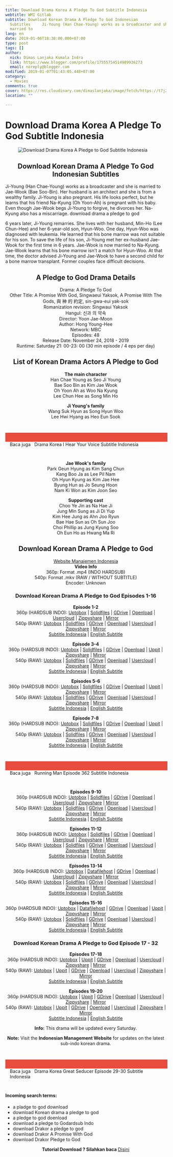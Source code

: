 ```yaml
---
title: Download Drama Korea A Pledge To God Subtitle Indonesia
webtitle: WMI Gitlab
subtitle: Download Korean Drama A Pledge To God Indonesian
  Subtitles     Ji-Young (Han Chae-Young) works as a broadcaster and she is
  married to
lang: en
date: 2019-01-06T18:38:00.000+07:00
type: post
tags: []
author:
  nick: Dimas Lanjaka Kumala Indra
  link: https://www.blogger.com/profile/17555754514989936273
  email: noreply@blogger.com
modified: 2019-01-07T01:43:05.448+07:00
category:
  - Movies
comments: true
cover: https://res.cloudinary.com/dimaslanjaka/image/fetch/https://t7j2r8j8.stackpathcdn.com/wp-content/uploads/2018/11/Download-Drama-Korea-A-Pledge-to-God-Subtitle-Indonesia.jpg
location: ""

---
```


<h1 for="title" class="notranslate">Download Drama Korea A Pledge To God Subtitle Indonesia</h1>  <div>  <div class="entry-content clearfix">  <figure class="entry-thumbnail"><img src="https://res.cloudinary.com/dimaslanjaka/image/fetch/https://t7j2r8j8.stackpathcdn.com/wp-content/uploads/2018/11/Download-Drama-Korea-A-Pledge-to-God-Subtitle-Indonesia.jpg" alt="Download Drama Korea A Pledge to God Subtitle Indonesia" title="Download Korean Drama A Pledge to God Indonesian Subtitles" class="notranslate"></figure><h2 style="text-align: center;"> <span class="notranslate"> Download Korean Drama A Pledge To God Indonesian Subtitles</span> </h2>  <p> <span class="notranslate"> Ji-Young (Han Chae-Young) works as a broadcaster and she is married to Jae-Wook (Bae Soo-Bin).</span> <span class="notranslate"> Her husband is an architect and she is from a wealthy family.</span> <span class="notranslate"> Ji-Young is also pregnant.</span> <span class="notranslate"> His life looks perfect, but he learns that his friend Na-Kyung (Oh Yoon-Ah) is pregnant with his baby.</span> <span class="notranslate"> Even though Jae-Wook begs Ji-Young to forgive, he divorces her.</span> <span class="notranslate"> Na-Kyung also has a miscarriage.</span> <span class="notranslate"> download drama a pledge to god</span> </p>  <p> <span class="notranslate"> 6 years later, Ji-Young remarries.</span> <span class="notranslate"> She lives with her husband, Min-Ho (Lee Chun-Hee) and her 6-year-old son, Hyun-Woo.</span> <span class="notranslate"> One day, Hyun-Woo was diagnosed with leukemia.</span> <span class="notranslate"> He learned that his bone marrow was not suitable for his son.</span> <span class="notranslate"> To save the life of his son, Ji-Young met her ex-husband Jae-Wook for the first time in 6 years.</span> <span class="notranslate"> Jae-Wook is now married to Na-Kyung.</span> <span class="notranslate"> Jae-Wook learns that his bone marrow isn't a match for Hyun-Woo.</span> <span class="notranslate"> At that time, the doctor advised Ji-Young and Jae-Wook to have a second child for a bone marrow transplant.</span> <span class="notranslate"> Former couples face difficult decisions.</span> </p>  <h2 style="text-align: center;"> <span class="notranslate"> A Pledge to God Drama Details</span> </h2>  <p style="text-align: center;"> <span class="notranslate"> Drama: A Pledge To God</span> <br><span class="notranslate"> Other Title: A Promise With God, Singwaeui Yaksok, A Promise With The Gods, 與 神 的 約定, sin-gwa-eui yak-sok</span> <br><span class="notranslate"> Romanization revision: Singwaui Yaksok</span> <br><span class="notranslate"> Hangul: 신과 의 약속</span> <br><span class="notranslate"> Director: Yoon Jae-Moon</span> <br><span class="notranslate"> Author: Hong Young-Hee</span> <br><span class="notranslate"> Network: MBC</span> <br><span class="notranslate"> Episodes: 48</span> <br><span class="notranslate"> Release Date: November 24, 2018 - 2019</span> <br><span class="notranslate"> Runtime: Saturday 21: 00-23: 00 (30 min episode / 4 eps per day)</span> </p>  <h2 style="text-align: center;"> <span class="notranslate"> List of Korean Drama Actors A Pledge to God</span> </h2>  <p style="text-align: center;"> <span class="notranslate"> <strong>The main character</strong></span> <br><span class="notranslate"> Han Chae Young as Seo Ji Young</span> <br><span class="notranslate"> Bae Soo Bin as Kim Jae Wook</span> <br><span class="notranslate"> Oh Yoon Ah as Woo Na Kyung</span> <br><span class="notranslate"> Lee Chun Hee as Song Min Ho</span> </p>  <p style="text-align: center;"> <span class="notranslate"> <strong>Ji Young's family</strong></span> <br><span class="notranslate"> Wang Suk Hyun as Song Hyun Woo</span> <br><span class="notranslate"> Lee Hwi Hyang as Heo Eun Sook</span> </p>  <div style="clear:both; margin-top:3em; margin-bottom:3em;" class="notranslate"> <a href="https://web-manajemen.blogspot.com/p/search.html?q=drama%20korea%20i%20hear%20your%20voice%20subtitle%20indonesia" target="_blank" class="notranslate u1b00a79c5e3720329c699d9f5d49fadd" data-wpel-link="internal"></a> <style>.u1b00a79c5e3720329c699d9f5d49fadd{padding:0;margin:0;padding-top:1em!important;padding-bottom:1em!important;width:100%;display:block;font-weight:700;background-color:#E74C3C;border:0!important;border-left:4px solid #E74C3C!important;box-shadow:0 1px 2px rgba(0,0,0,.17);-moz-box-shadow:0 1px 2px rgba(0,0,0,.17);-o-box-shadow:0 1px 2px rgba(0,0,0,.17);-webkit-box-shadow:0 1px 2px rgba(0,0,0,.17);text-decoration:none}.u1b00a79c5e3720329c699d9f5d49fadd:active,.u1b00a79c5e3720329c699d9f5d49fadd:hover{opacity:1;transition:opacity 250ms;webkit-transition:opacity 250ms;text-decoration:none}.u1b00a79c5e3720329c699d9f5d49fadd{transition:background-color 250ms;webkit-transition:background-color 250ms;opacity:1;transition:opacity 250ms;webkit-transition:opacity 250ms}.u1b00a79c5e3720329c699d9f5d49fadd .ctaText{font-weight:700;color:#000;text-decoration:none;font-size:16px}.u1b00a79c5e3720329c699d9f5d49fadd .postTitle{color:#ECF0F1;text-decoration:underline!important;font-size:16px}.u1b00a79c5e3720329c699d9f5d49fadd:hover .postTitle{text-decoration:underline!important}</style>  <div style="padding-left:1em; padding-right:1em;" class="notranslate"> <span class="notranslate ctaText">Baca juga</span> &nbsp; <span class="notranslate postTitle">Drama Korea I Hear Your Voice Subtitle Indonesia</span> </div>  </div>  <p style="text-align: center;"> <span class="notranslate"> <strong>Jae Wook's family</strong></span> <br><span class="notranslate"> Park Geun Hyung as Kim Sang Chun</span> <br><span class="notranslate"> Kang Boo Ja as Lee Pil Nam</span> <br><span class="notranslate"> Oh Hyun Kyung as Kim Jae Hee</span> <br><span class="notranslate"> Byung Hun as Jo Seung Hoon</span> <br><span class="notranslate"> Nam Ki Won as Kim Joon Seo</span> </p>  <p style="text-align: center;"> <span class="notranslate"> <strong>Supporting cast</strong></span> <br><span class="notranslate"> Choo Ye Jin as Na Hae Ji</span> <br><span class="notranslate"> Jung Min Sung as Ji Di Yup</span> <br><span class="notranslate"> Kim Hee Jung as Ahn Joo Ryun</span> <br><span class="notranslate"> Bae Hae Sun as Oh Sun Joo</span> <br><span class="notranslate"> Choi Phillip as Jung Kyung Soo</span> <br><span class="notranslate"> Oh Eun Ho as Hwang Ma Ri</span> </p>  <h2 style="text-align: center;"> <span class="notranslate"> Download Korean Drama A Pledge to God</span> </h2>  <p style="text-align: center;"> <a href="https://web-manajemen.blogspot.com/p/search.html?q=" data-wpel-link="internal" class="notranslate" target="_blank">Website Manajemen Indonesia</a> <br><span class="notranslate"> <strong>Video Info</strong></span> <br><span class="notranslate"> 360p: Format .mp4 (INDO HARDSUB)</span> <br><span class="notranslate"> 540p: Format .mkv (RAW / WITHOUT SUBTITLE)</span> <br><span class="notranslate"> Encoder: Unknown</span> </p>  <h3 style="text-align: center;"> <span class="notranslate"> Download Korean Drama A Pledge to God Episodes 1-16</span> </h3>  <p style="text-align: center;"> <span class="notranslate"> <strong>Episode 1-2</strong></span> <strong><br></strong> <span class="notranslate"> 360p (HARDSUB INDO): <a href="https://uptobox.com/t4ib3vhbw4p8" data-wpel-link="external" target="_blank" rel="noopener noreferer nofollow" class="notranslate">Uptobox</a> |</span> <span class="notranslate"> <a href="http://www.solidfiles.com/v/PAr3WLMr3dp6a" data-wpel-link="external" target="_blank" rel="noopener noreferer nofollow" class="notranslate">Solidfiles</a> |</span> <span class="notranslate"> <a href="https://drive.google.com/uc?authuser=0&amp;id=16b84FR5LDaGzWKhSmbnBnLLnfYqCkxzY&amp;export=download" data-wpel-link="external" target="_blank" rel="noopener noreferer nofollow" class="notranslate">GDrive</a> |</span> <span class="notranslate"> <a href="" data-wpel-link="external" target="_blank" rel="nofollow noopener noreferrer" class="notranslate">Openload</a> |</span> <span class="notranslate"> <a href="https://userscloud.com/q1tr92ioz12o" data-wpel-link="external" target="_blank" rel="noopener noreferer nofollow" class="notranslate">Usercloud</a> |</span> <span class="notranslate"> <a href="https://www62.zippyshare.com/v/qWSyMH5d/file.html" data-wpel-link="external" target="_blank" rel="noopener noreferer nofollow" class="notranslate">Zippyshare</a> |</span> <a href="https://mirrorace.com/m/3vref" data-wpel-link="external" target="_blank" rel="noopener noreferer nofollow" class="notranslate">Mirror</a> <br><span class="notranslate"> 540p (RAW): <a href="https://uptobox.com/qc53ripklkrr" data-wpel-link="external" target="_blank" rel="noopener noreferer nofollow" class="notranslate">Uptobox</a> |</span> <span class="notranslate"> <a href="http://www.solidfiles.com/v/Anwqz6GNXgRQW" data-wpel-link="external" target="_blank" rel="noopener noreferer nofollow" class="notranslate">Solidfiles</a> |</span> <span class="notranslate"> <a href="https://drive.google.com/uc?id=1mYlGzQ3Ov6qrq_-TqYMtuDkDxqxw8AuQ&amp;export=download" data-wpel-link="external" target="_blank" rel="noopener noreferer nofollow" class="notranslate">GDrive</a> |</span> <span class="notranslate"> <a href="" data-wpel-link="external" target="_blank" rel="nofollow noopener noreferrer" class="notranslate">Openload</a> |</span> <span class="notranslate"> <a href="https://userscloud.com/81eu2bb41ybg" data-wpel-link="external" target="_blank" rel="noopener noreferer nofollow" class="notranslate">Usercloud</a> |</span> <span class="notranslate"> <a href="https://www89.zippyshare.com/v/u58rbbYW/file.html" data-wpel-link="external" target="_blank" rel="noopener noreferer nofollow" class="notranslate">Zippyshare</a> |</span> <a href="https://mirrorace.com/m/1tydd" data-wpel-link="external" target="_blank" rel="noopener noreferer nofollow" class="notranslate">Mirror</a> <br><span class="notranslate"> <a href="https://subscene.com/subtitles/a-pledge-to-god-a-promise-with-the-gods-singwaui-yaksok/indonesian/1887914" data-wpel-link="external" target="_blank" rel="noopener noreferer nofollow" class="notranslate">Subtitle Indonesia</a> |</span> <a href="https://subscene.com/subtitles/a-pledge-to-god-a-promise-with-the-gods-singwaui-yaksok/english/1887724" data-wpel-link="external" target="_blank" rel="noopener noreferer nofollow" class="notranslate">English Subtitle</a> </p>  <p style="text-align: center;"> <span class="notranslate"> <strong>Episode 3-4</strong></span> <strong><br></strong> <span class="notranslate"> 360p (HARDSUB INDO): <a href="https://uptobox.com/3pzslcqqrepe" data-wpel-link="external" target="_blank" rel="noopener noreferer nofollow" class="notranslate">Uptobox</a> |</span> <span class="notranslate"> <a href="http://www.solidfiles.com/v/xK3aRjndmZ3w7" data-wpel-link="external" target="_blank" rel="noopener noreferer nofollow" class="notranslate">Solidfiles</a> |</span> <span class="notranslate"> <a href="https://drive.google.com/uc?authuser=0&amp;id=1JUMhe4B-OqswwTzM8mOXOn7pFv0TJ9jw&amp;export=download" data-wpel-link="external" target="_blank" rel="noopener noreferer nofollow" class="notranslate">GDrive</a> |</span> <span class="notranslate"> <a href="" data-wpel-link="external" target="_blank" rel="nofollow noopener noreferrer" class="notranslate">Openload</a> |</span> <span class="notranslate"> <a href="http://uppit.com/c5xnnnvjc95x" data-wpel-link="external" target="_blank" rel="noopener noreferer nofollow" class="notranslate">Uppit</a> |</span> <span class="notranslate"> <a href="https://www11.zippyshare.com/v/x9mjXon5/file.html" data-wpel-link="external" target="_blank" rel="noopener noreferer nofollow" class="notranslate">Zippyshare</a> |</span> <a href="https://mirrorace.com/m/3vreg" data-wpel-link="external" target="_blank" rel="noopener noreferer nofollow" class="notranslate">Mirror</a> <br><span class="notranslate"> 540p (RAW): <a href="https://uptobox.com/zq1gwsup57vm" data-wpel-link="external" target="_blank" rel="noopener noreferer nofollow" class="notranslate">Uptobox</a> |</span> <span class="notranslate"> <a href="http://www.solidfiles.com/v/5a2P36a5wgBeM" data-wpel-link="external" target="_blank" rel="noopener noreferer nofollow" class="notranslate">Solidfiles</a> |</span> <span class="notranslate"> <a href="https://drive.google.com/uc?id=1rvHHdIeD96UtFmpxzrLWQatvXdfPoiY8&amp;export=download" data-wpel-link="external" target="_blank" rel="noopener noreferer nofollow" class="notranslate">GDrive</a> |</span> <span class="notranslate"> <a href="" data-wpel-link="external" target="_blank" rel="nofollow noopener noreferrer" class="notranslate">Openload</a> |</span> <span class="notranslate"> <a href="https://userscloud.com/sxlumkoqdgrn" data-wpel-link="external" target="_blank" rel="noopener noreferer nofollow" class="notranslate">Usercloud</a> |</span> <span class="notranslate"> <a href="https://www113.zippyshare.com/v/9Fgat5kH/file.html" data-wpel-link="external" target="_blank" rel="noopener noreferer nofollow" class="notranslate">Zippyshare</a> |</span> <a href="https://mirrorace.com/m/1tyds" data-wpel-link="external" target="_blank" rel="noopener noreferer nofollow" class="notranslate">Mirror</a> <br><span class="notranslate"> <a href="https://subscene.com/subtitles/a-pledge-to-god-a-promise-with-the-gods-singwaui-yaksok/indonesian/1887914" data-wpel-link="external" target="_blank" rel="noopener noreferer nofollow" class="notranslate">Subtitle Indonesia</a> |</span> <a href="https://subscene.com/subtitles/a-pledge-to-god-a-promise-with-the-gods-singwaui-yaksok/english/1887724" data-wpel-link="external" target="_blank" rel="noopener noreferer nofollow" class="notranslate">English Subtitle</a> </p>  <p style="text-align: center;"> <span class="notranslate"> <strong>Episodes 5-6</strong></span> <strong><br></strong> <span class="notranslate"> 360p (HARDSUB INDO): <a href="https://uptobox.com/n8d9nra4bxmf" data-wpel-link="external" target="_blank" rel="noopener noreferer nofollow" class="notranslate">Uptobox</a> |</span> <span class="notranslate"> <a href="http://www.solidfiles.com/v/qVG7rgxMgy4mK" data-wpel-link="external" target="_blank" rel="noopener noreferer nofollow" class="notranslate">Solidfiles</a> |</span> <span class="notranslate"> <a href="https://drive.google.com/uc?authuser=0&amp;id=1ESm_6awZYgFgNJrNMSVxNc_Qy3uDar2F&amp;export=download" data-wpel-link="external" target="_blank" rel="noopener noreferer nofollow" class="notranslate">GDrive</a> |</span> <span class="notranslate"> <a href="" data-wpel-link="external" target="_blank" rel="nofollow noopener noreferrer" class="notranslate">Openload</a> |</span> <span class="notranslate"> <a href="http://uppit.com/7t3uf54fne0x" data-wpel-link="external" target="_blank" rel="noopener noreferer nofollow" class="notranslate">Uppit</a> |</span> <span class="notranslate"> <a href="https://www29.zippyshare.com/v/ALaknCZ0/file.html" data-wpel-link="external" target="_blank" rel="noopener noreferer nofollow" class="notranslate">Zippyshare</a> |</span> <a href="https://mirrorace.com/m/3vx9e" data-wpel-link="external" target="_blank" rel="noopener noreferer nofollow" class="notranslate">Mirror</a> <br><span class="notranslate"> 540p (RAW): <a href="https://uptobox.com/6u7s10k4dnfo" data-wpel-link="external" target="_blank" rel="noopener noreferer nofollow" class="notranslate">Uptobox</a> |</span> <span class="notranslate"> <a href="http://www.solidfiles.com/v/7paXK5NyNr8Bd" data-wpel-link="external" target="_blank" rel="noopener noreferer nofollow" class="notranslate">Solidfiles</a> |</span> <span class="notranslate"> <a href="https://drive.google.com/uc?id=1rgsKqrCqSxGRdqYqoDCMTxeeqkNnNURP&amp;export=download" data-wpel-link="external" target="_blank" rel="noopener noreferer nofollow" class="notranslate">GDrive</a> |</span> <span class="notranslate"> <a href="" data-wpel-link="external" target="_blank" rel="nofollow noopener noreferrer" class="notranslate">Openload</a> |</span> <span class="notranslate"> <a href="https://userscloud.com/q24iku66q8vy" data-wpel-link="external" target="_blank" rel="noopener noreferer nofollow" class="notranslate">Usercloud</a> |</span> <span class="notranslate"> <a href="https://www12.zippyshare.com/v/Qqw9Xqam/file.html" data-wpel-link="external" target="_blank" rel="noopener noreferer nofollow" class="notranslate">Zippyshare</a> |</span> <a href="https://mirrorace.com/m/2Pzvp" data-wpel-link="external" target="_blank" rel="noopener noreferer nofollow" class="notranslate">Mirror</a> <br><span class="notranslate"> <a href="https://subscene.com/subtitles/a-pledge-to-god-a-promise-with-the-gods-singwaui-yaksok/indonesian/1891898" data-wpel-link="external" target="_blank" rel="noopener noreferer nofollow" class="notranslate">Subtitle Indonesia</a> |</span> <a href="https://subscene.com/subtitles/a-pledge-to-god-a-promise-with-the-gods-singwaui-yaksok/english/1891685" data-wpel-link="external" target="_blank" rel="noopener noreferer nofollow" class="notranslate">English Subtitle</a> </p>  <p style="text-align: center;"> <span class="notranslate"> <strong>Episode 7-8</strong></span> <strong><br></strong> <span class="notranslate"> 360p (HARDSUB INDO): <a href="https://uptobox.com/imcolz9j11cj" data-wpel-link="external" target="_blank" rel="noopener noreferer nofollow" class="notranslate">Uptobox</a> |</span> <span class="notranslate"> <a href="http://www.solidfiles.com/v/vDpy4VygwMDav" data-wpel-link="external" target="_blank" rel="noopener noreferer nofollow" class="notranslate">Solidfiles</a> |</span> <span class="notranslate"> <a href="https://drive.google.com/uc?authuser=0&amp;id=1SQoxvDeE_GZj3jW4I98uo-9WXeCF00Qt&amp;export=download" data-wpel-link="external" target="_blank" rel="noopener noreferer nofollow" class="notranslate">GDrive</a> |</span> <span class="notranslate"> <a href="" data-wpel-link="external" target="_blank" rel="nofollow noopener noreferrer" class="notranslate">Openload</a> |</span> <span class="notranslate"> <a href="http://uppit.com/72styt5m90ma" data-wpel-link="external" target="_blank" rel="noopener noreferer nofollow" class="notranslate">Uppit</a> |</span> <span class="notranslate"> <a href="https://www102.zippyshare.com/v/0VTIu2L9/file.html" data-wpel-link="external" target="_blank" rel="noopener noreferer nofollow" class="notranslate">Zippyshare</a> |</span> <a href="https://mirrorace.com/m/3vx9f" data-wpel-link="external" target="_blank" rel="noopener noreferer nofollow" class="notranslate">Mirror</a> <br><span class="notranslate"> 540p (RAW): <a href="https://uptobox.com/75j94b77v9bg" data-wpel-link="external" target="_blank" rel="noopener noreferer nofollow" class="notranslate">Uptobox</a> |</span> <span class="notranslate"> <a href="http://www.solidfiles.com/v/ByjXnKZ57r5Dq" data-wpel-link="external" target="_blank" rel="noopener noreferer nofollow" class="notranslate">Solidfiles</a> |</span> <span class="notranslate"> <a href="https://drive.google.com/uc?id=1k1hji8RTzDKDH43uQl4hYIs4Ena9OKRT&amp;export=download" data-wpel-link="external" target="_blank" rel="noopener noreferer nofollow" class="notranslate">GDrive</a> |</span> <span class="notranslate"> <a href="" data-wpel-link="external" target="_blank" rel="nofollow noopener noreferrer" class="notranslate">Openload</a> |</span> <span class="notranslate"> <a href="https://userscloud.com/w0f3434ly09b" data-wpel-link="external" target="_blank" rel="noopener noreferer nofollow" class="notranslate">Usercloud</a> |</span> <span class="notranslate"> <a href="https://www63.zippyshare.com/v/pOEosboJ/file.html" data-wpel-link="external" target="_blank" rel="noopener noreferer nofollow" class="notranslate">Zippyshare</a> |</span> <a href="https://mirrorace.com/m/2Pzvr" data-wpel-link="external" target="_blank" rel="noopener noreferer nofollow" class="notranslate">Mirror</a> <br><span class="notranslate"> <a href="https://subscene.com/subtitles/a-pledge-to-god-a-promise-with-the-gods-singwaui-yaksok/indonesian/1891898" data-wpel-link="external" target="_blank" rel="noopener noreferer nofollow" class="notranslate">Subtitle Indonesia</a> |</span> <a href="https://subscene.com/subtitles/a-pledge-to-god-a-promise-with-the-gods-singwaui-yaksok/english/1891685" data-wpel-link="external" target="_blank" rel="noopener noreferer nofollow" class="notranslate">English Subtitle</a> </p>  <div style="clear:both; margin-top:3em; margin-bottom:3em;" class="notranslate"> <a href="https://web-manajemen.blogspot.com/p/search.html?q=running%20man%20episode%20%20subtitle%20indonesia" target="_blank" class="notranslate u365edc5bd92a32d590ed6e3ebd9ebe1a" data-wpel-link="internal"></a> <style>.u365edc5bd92a32d590ed6e3ebd9ebe1a{padding:0;margin:0;padding-top:1em!important;padding-bottom:1em!important;width:100%;display:block;font-weight:700;background-color:#E74C3C;border:0!important;border-left:4px solid #E74C3C!important;box-shadow:0 1px 2px rgba(0,0,0,.17);-moz-box-shadow:0 1px 2px rgba(0,0,0,.17);-o-box-shadow:0 1px 2px rgba(0,0,0,.17);-webkit-box-shadow:0 1px 2px rgba(0,0,0,.17);text-decoration:none}.u365edc5bd92a32d590ed6e3ebd9ebe1a:active,.u365edc5bd92a32d590ed6e3ebd9ebe1a:hover{opacity:1;transition:opacity 250ms;webkit-transition:opacity 250ms;text-decoration:none}.u365edc5bd92a32d590ed6e3ebd9ebe1a{transition:background-color 250ms;webkit-transition:background-color 250ms;opacity:1;transition:opacity 250ms;webkit-transition:opacity 250ms}.u365edc5bd92a32d590ed6e3ebd9ebe1a .ctaText{font-weight:700;color:#000;text-decoration:none;font-size:16px}.u365edc5bd92a32d590ed6e3ebd9ebe1a .postTitle{color:#ECF0F1;text-decoration:underline!important;font-size:16px}.u365edc5bd92a32d590ed6e3ebd9ebe1a:hover .postTitle{text-decoration:underline!important}</style>  <div style="padding-left:1em; padding-right:1em;" class="notranslate"> <span class="notranslate ctaText">Baca juga</span> &nbsp; <span class="notranslate postTitle">Running Man Episode 362 Subtitle Indonesia</span> </div>  </div>  <p style="text-align: center;"> <span class="notranslate"> <strong>Episodes 9-10</strong></span> <strong><br></strong> <span class="notranslate"> 360p (HARDSUB INDO): <a href="https://uptobox.com/pt1rvs7u5iik" data-wpel-link="external" target="_blank" rel="noopener noreferer nofollow" class="notranslate">Uptobox</a> |</span> <span class="notranslate"> <a href="http://www.solidfiles.com/v/RKK38wWYmamA4" data-wpel-link="external" target="_blank" rel="noopener noreferer nofollow" class="notranslate">Solidfiles</a> |</span> <span class="notranslate"> <a href="https://drive.google.com/uc?authuser=0&amp;id=1GxKoDW071aTuDDpouifFjpxLJSPVNNbX&amp;export=download" data-wpel-link="external" target="_blank" rel="noopener noreferer nofollow" class="notranslate">GDrive</a> |</span> <span class="notranslate"> <a href="" data-wpel-link="external" target="_blank" rel="nofollow noopener noreferrer" class="notranslate">Openload</a> |</span> <span class="notranslate"> <a href="https://userscloud.com/nmsk4hqfqnqp" data-wpel-link="external" target="_blank" rel="noopener noreferer nofollow" class="notranslate">Usercloud</a> |</span> <span class="notranslate"> <a href="https://www17.zippyshare.com/v/jTAdSrrh/file.html" data-wpel-link="external" target="_blank" rel="noopener noreferer nofollow" class="notranslate">Zippyshare</a> |</span> <a href="https://mirrorace.com/m/4Ry2x" data-wpel-link="external" target="_blank" rel="noopener noreferer nofollow" class="notranslate">Mirror</a> <br><span class="notranslate"> 540p (RAW): <a href="https://uptobox.com/ft1tomkpv5mq" data-wpel-link="external" target="_blank" rel="noopener noreferer nofollow" class="notranslate">Uptobox</a> |</span> <span class="notranslate"> <a href="http://www.solidfiles.com/v/jXXwMdeKR8emj" data-wpel-link="external" target="_blank" rel="noopener noreferer nofollow" class="notranslate">Solidfiles</a> |</span> <span class="notranslate"> <a href="https://drive.google.com/uc?id=1c4ECUytJs0fAqO8Nwd1e3b0uIVNCSgbZ&amp;export=download" data-wpel-link="external" target="_blank" rel="noopener noreferer nofollow" class="notranslate">GDrive</a> |</span> <span class="notranslate"> <a href="" data-wpel-link="external" target="_blank" rel="nofollow noopener noreferrer" class="notranslate">Openload</a> |</span> <span class="notranslate"> <a href="https://userscloud.com/h0njdaikr1mn" data-wpel-link="external" target="_blank" rel="noopener noreferer nofollow" class="notranslate">Usercloud</a> |</span> <span class="notranslate"> <a href="https://www41.zippyshare.com/v/95JCYdmS/file.html" data-wpel-link="external" target="_blank" rel="noopener noreferer nofollow" class="notranslate">Zippyshare</a> |</span> <a href="https://mirrorace.com/m/4bAl6" data-wpel-link="external" target="_blank" rel="noopener noreferer nofollow" class="notranslate">Mirror</a> <br><span class="notranslate"> <a href="https://subscene.com/subtitles/a-pledge-to-god-a-promise-with-the-gods-singwaui-yaksok/indonesian/1895865" data-wpel-link="external" target="_blank" rel="noopener noreferer nofollow" class="notranslate">Subtitle Indonesia</a> |</span> <a href="https://subscene.com/subtitles/a-pledge-to-god-a-promise-with-the-gods-singwaui-yaksok/english/1895648" data-wpel-link="external" target="_blank" rel="noopener noreferer nofollow" class="notranslate">English Subtitle</a> </p>  <p style="text-align: center;"> <span class="notranslate"> <strong>Episodes 11-12</strong></span> <strong><br></strong> <span class="notranslate"> 360p (HARDSUB INDO): <a href="https://uptobox.com/t9wyz0w1ijir" data-wpel-link="external" target="_blank" rel="noopener noreferer nofollow" class="notranslate">Uptobox</a> |</span> <span class="notranslate"> <a href="http://www.solidfiles.com/v/Ann2N8nQPd4Mk" data-wpel-link="external" target="_blank" rel="noopener noreferer nofollow" class="notranslate">Solidfiles</a> |</span> <span class="notranslate"> <a href="https://drive.google.com/uc?authuser=0&amp;id=11mMyk7beeaoVTVEra9ChwQDCBG507kdo&amp;export=download" data-wpel-link="external" target="_blank" rel="noopener noreferer nofollow" class="notranslate">GDrive</a> |</span> <span class="notranslate"> <a href="" data-wpel-link="external" target="_blank" rel="nofollow noopener noreferrer" class="notranslate">Openload</a> |</span> <span class="notranslate"> <a href="https://userscloud.com/1eaop3mrj8ti" data-wpel-link="external" target="_blank" rel="noopener noreferer nofollow" class="notranslate">Usercloud</a> |</span> <span class="notranslate"> <a href="https://www42.zippyshare.com/v/EorogjY2/file.html" data-wpel-link="external" target="_blank" rel="noopener noreferer nofollow" class="notranslate">Zippyshare</a> |</span> <a href="https://mirrorace.com/m/4Ry2z" data-wpel-link="external" target="_blank" rel="noopener noreferer nofollow" class="notranslate">Mirror</a> <br><span class="notranslate"> 540p (RAW): <a href="https://uptobox.com/68846n1hiwao" data-wpel-link="external" target="_blank" rel="noopener noreferer nofollow" class="notranslate">Uptobox</a> |</span> <span class="notranslate"> <a href="http://www.solidfiles.com/v/ByymXgg6LLG7W" data-wpel-link="external" target="_blank" rel="noopener noreferer nofollow" class="notranslate">Solidfiles</a> |</span> <span class="notranslate"> <a href="https://drive.google.com/uc?id=1aNbhkFRj-RzIPHYENbitZuUYjCCAfOuC&amp;export=download" data-wpel-link="external" target="_blank" rel="noopener noreferer nofollow" class="notranslate">GDrive</a> |</span> <span class="notranslate"> <a href="" data-wpel-link="external" target="_blank" rel="nofollow noopener noreferrer" class="notranslate">Openload</a> |</span> <span class="notranslate"> <a href="https://userscloud.com/hrrjyycc3sbe" data-wpel-link="external" target="_blank" rel="noopener noreferer nofollow" class="notranslate">Usercloud</a> |</span> <span class="notranslate"> <a href="https://www70.zippyshare.com/v/po0XoNcZ/file.html" data-wpel-link="external" target="_blank" rel="noopener noreferer nofollow" class="notranslate">Zippyshare</a> |</span> <a href="https://mirrorace.com/m/4bAl7" data-wpel-link="external" target="_blank" rel="noopener noreferer nofollow" class="notranslate">Mirror</a> <br><span class="notranslate"> <a href="https://subscene.com/subtitles/a-pledge-to-god-a-promise-with-the-gods-singwaui-yaksok/indonesian/1895865" data-wpel-link="external" target="_blank" rel="noopener noreferer nofollow" class="notranslate">Subtitle Indonesia</a> |</span> <a href="https://subscene.com/subtitles/a-pledge-to-god-a-promise-with-the-gods-singwaui-yaksok/english/1895648" data-wpel-link="external" target="_blank" rel="noopener noreferer nofollow" class="notranslate">English Subtitle</a> </p>  <p style="text-align: center;"> <span class="notranslate"> <strong>Episodes 13-14</strong></span> <strong><br></strong> <span class="notranslate"> 360p (HARDSUB INDO): <a href="https://uptobox.com/2mel4ezejf3q" data-wpel-link="external" target="_blank" rel="noopener noreferer nofollow" class="notranslate">Uptobox</a> |</span> <span class="notranslate"> <a href="https://www.datafilehost.com/d/a96ebda5" data-wpel-link="external" target="_blank" rel="noopener noreferer nofollow" class="notranslate">Datafilehost</a> |</span> <span class="notranslate"> <a href="https://drive.google.com/uc?authuser=0&amp;id=1_x5XTgdgLXV2mdvxsOxuO_NbMNOmYX6N&amp;export=download" data-wpel-link="external" target="_blank" rel="noopener noreferer nofollow" class="notranslate">GDrive</a> |</span> <span class="notranslate"> <a href="" data-wpel-link="external" target="_blank" rel="nofollow noopener noreferrer" class="notranslate">Openload</a> |</span> <span class="notranslate"> <a href="https://userscloud.com/nnhyqyaf4dom" data-wpel-link="external" target="_blank" rel="noopener noreferer nofollow" class="notranslate">Usercloud</a> |</span> <span class="notranslate"> <a href="https://www79.zippyshare.com/v/8DyFVku8/file.html" data-wpel-link="external" target="_blank" rel="noopener noreferer nofollow" class="notranslate">Zippyshare</a> |</span> <a href="https://mirrorace.com/m/3vJoa" data-wpel-link="external" target="_blank" rel="noopener noreferer nofollow" class="notranslate">Mirror</a> <br><span class="notranslate"> 540p (RAW): <a href="https://uptobox.com/pnoft3n8ku1f" data-wpel-link="external" target="_blank" rel="noopener noreferer nofollow" class="notranslate">Uptobox</a> |</span> <span class="notranslate"> <a href="http://www.solidfiles.com/v/Qd4dBLjwaDPq6" data-wpel-link="external" target="_blank" rel="noopener noreferer nofollow" class="notranslate">Solidfiles</a> |</span> <span class="notranslate"> <a href="https://drive.google.com/uc?id=1Huq0kv7tmjYQc_sCkZnXpni8OjSVNcrp&amp;export=download" data-wpel-link="external" target="_blank" rel="noopener noreferer nofollow" class="notranslate">GDrive</a> |</span> <span class="notranslate"> <a href="" data-wpel-link="external" target="_blank" rel="nofollow noopener noreferrer" class="notranslate">Openload</a> |</span> <span class="notranslate"> <a href="https://userscloud.com/cq268tanmiz2" data-wpel-link="external" target="_blank" rel="noopener noreferer nofollow" class="notranslate">Usercloud</a> |</span> <span class="notranslate"> <a href="https://www33.zippyshare.com/v/2oFJpYTS/file.html" data-wpel-link="external" target="_blank" rel="noopener noreferer nofollow" class="notranslate">Zippyshare</a> |</span> <a href="https://mirrorace.com/m/4bGfs" data-wpel-link="external" target="_blank" rel="noopener noreferer nofollow" class="notranslate">Mirror</a> <br><span class="notranslate"> <a href="https://subscene.com/subtitles/a-pledge-to-god-a-promise-with-the-gods-singwaui-yaksok/indonesian/1899501" data-wpel-link="external" target="_blank" rel="noopener noreferer nofollow" class="notranslate">Subtitle Indonesia</a> |</span> <a href="https://subscene.com/subtitles/a-pledge-to-god-a-promise-with-the-gods-singwaui-yaksok/english/1899333" data-wpel-link="external" target="_blank" rel="noopener noreferer nofollow" class="notranslate">English Subtitle</a> </p>  <p style="text-align: center;"> <span class="notranslate"> <strong>Episodes 15-16</strong></span> <strong><br></strong> <span class="notranslate"> 360p (HARDSUB INDO): <a href="https://uptobox.com/6zht3f9hr20n" data-wpel-link="external" target="_blank" rel="noopener noreferer nofollow" class="notranslate">Uptobox</a> |</span> <span class="notranslate"> <a href="https://www.datafilehost.com/d/d00ab3a2" data-wpel-link="external" target="_blank" rel="noopener noreferer nofollow" class="notranslate">Datafilehost</a> |</span> <span class="notranslate"> <a href="https://drive.google.com/uc?authuser=0&amp;id=1DfgyE5Kukzbn5Y5NuyWpYCXjPKnds6ih&amp;export=download" data-wpel-link="external" target="_blank" rel="noopener noreferer nofollow" class="notranslate">GDrive</a> |</span> <span class="notranslate"> <a href="" data-wpel-link="external" target="_blank" rel="nofollow noopener noreferrer" class="notranslate">Openload</a> |</span> <span class="notranslate"> <a href="http://uppit.com/gjprbk2wr78q" data-wpel-link="external" target="_blank" rel="noopener noreferer nofollow" class="notranslate">Uppit</a> |</span> <span class="notranslate"> <a href="https://www7.zippyshare.com/v/udqtfcz2/file.html" data-wpel-link="external" target="_blank" rel="noopener noreferer nofollow" class="notranslate">Zippyshare</a> |</span> <a href="https://mirrorace.com/m/3vJod" data-wpel-link="external" target="_blank" rel="noopener noreferer nofollow" class="notranslate">Mirror</a> <br><span class="notranslate"> 540p (RAW): <a href="https://uptobox.com/g3z04o40tfzz" data-wpel-link="external" target="_blank" rel="noopener noreferer nofollow" class="notranslate">Uptobox</a> |</span> <span class="notranslate"> <a href="http://www.solidfiles.com/v/aZzZDg6grWQnz" data-wpel-link="external" target="_blank" rel="noopener noreferer nofollow" class="notranslate">Solidfiles</a> |</span> <span class="notranslate"> <a href="https://drive.google.com/uc?id=17GWQbewZlK9WBmzBl6JLIrgQoKlOg-2K&amp;export=download" data-wpel-link="external" target="_blank" rel="noopener noreferer nofollow" class="notranslate">GDrive</a> |</span> <span class="notranslate"> <a href="" data-wpel-link="external" target="_blank" rel="nofollow noopener noreferrer" class="notranslate">Openload</a> |</span> <span class="notranslate"> <a href="https://userscloud.com/t1hdcistrewg" data-wpel-link="external" target="_blank" rel="noopener noreferer nofollow" class="notranslate">Usercloud</a> |</span> <span class="notranslate"> <a href="https://www114.zippyshare.com/v/SYAJ12h2/file.html" data-wpel-link="external" target="_blank" rel="noopener noreferer nofollow" class="notranslate">Zippyshare</a> |</span> <a href="https://mirrorace.com/m/4bGfu" data-wpel-link="external" target="_blank" rel="noopener noreferer nofollow" class="notranslate">Mirror</a> <br><span class="notranslate"> <a href="https://subscene.com/subtitles/a-pledge-to-god-a-promise-with-the-gods-singwaui-yaksok/indonesian/1899501" data-wpel-link="external" target="_blank" rel="noopener noreferer nofollow" class="notranslate">Subtitle Indonesia</a> |</span> <a href="https://subscene.com/subtitles/a-pledge-to-god-a-promise-with-the-gods-singwaui-yaksok/english/1899333" data-wpel-link="external" target="_blank" rel="noopener noreferer nofollow" class="notranslate">English Subtitle</a> </p>  <h3 style="text-align: center;"> <span class="notranslate"> Download Korean Drama A Pledge to God Episode 17 - 32</span> </h3>  <p style="text-align: center;"> <span class="notranslate"> <strong>Episodes 17-18</strong></span> <strong><br></strong> <span class="notranslate"> 360p (HARDSUB INDO): <a href="https://uptobox.com/7p4dgpjkl958" data-wpel-link="external" target="_blank" rel="noopener noreferer nofollow" class="notranslate">Uptobox</a> |</span> <span class="notranslate"> <a href="http://uppit.com/7sd6xe4wo26x" data-wpel-link="external" target="_blank" rel="noopener noreferer nofollow" class="notranslate">Uppit</a> |</span> <span class="notranslate"> <a href="https://drive.google.com/uc?authuser=0&amp;id=1BM6MAr0mSS2CIQJxxbwVeTJC6kuX_bKG&amp;export=download" data-wpel-link="external" target="_blank" rel="noopener noreferer nofollow" class="notranslate">GDrive</a> |</span> <span class="notranslate"> <a href="" data-wpel-link="external" target="_blank" rel="nofollow noopener noreferrer" class="notranslate">Openload</a> |</span> <span class="notranslate"> <a href="https://userscloud.com/e4igah2n6s9y" data-wpel-link="external" target="_blank" rel="noopener noreferer nofollow" class="notranslate">Usercloud</a> |</span> <span class="notranslate"> <a href="https://www46.zippyshare.com/v/13xvSiFJ/file.html" data-wpel-link="external" target="_blank" rel="noopener noreferer nofollow" class="notranslate">Zippyshare</a> |</span> <a href="https://mirrorace.com/m/3vPcn" data-wpel-link="external" target="_blank" rel="noopener noreferer nofollow" class="notranslate">Mirror</a> <br><span class="notranslate"> 540p (RAW): <a href="https://uptobox.com/5rtj8xa19fbj" data-wpel-link="external" target="_blank" rel="noopener noreferer nofollow" class="notranslate">Uptobox</a> |</span> <span class="notranslate"> <a href="http://uppit.com/sql59nwvbj95" data-wpel-link="external" target="_blank" rel="noopener noreferer nofollow" class="notranslate">Uppit</a> |</span> <span class="notranslate"> <a href="https://drive.google.com/uc?id=1DyKjBVBbRcfNgbZhE30ay-ndxCEYe2gh&amp;export=download" data-wpel-link="external" target="_blank" rel="noopener noreferer nofollow" class="notranslate">GDrive</a> |</span> <span class="notranslate"> <a href="" data-wpel-link="external" target="_blank" rel="nofollow noopener noreferrer" class="notranslate">Openload</a> |</span> <span class="notranslate"> <a href="https://userscloud.com/futrh9q81pc6" data-wpel-link="external" target="_blank" rel="noopener noreferer nofollow" class="notranslate">Usercloud</a> |</span> <span class="notranslate"> <a href="https://www72.zippyshare.com/v/u9y1Z2yT/file.html" data-wpel-link="external" target="_blank" rel="noopener noreferer nofollow" class="notranslate">Zippyshare</a> |</span> <a href="https://mirrorace.com/m/2PR80" data-wpel-link="external" target="_blank" rel="noopener noreferer nofollow" class="notranslate">Mirror</a> <br><span class="notranslate"> <a href="https://subscene.com/subtitles/a-pledge-to-god-a-promise-with-the-gods-singwaui-yaksok/indonesian/1902925" data-wpel-link="external" target="_blank" rel="noopener noreferer nofollow" class="notranslate">Subtitle Indonesia</a> |</span> <a href="https://subscene.com/subtitles/a-pledge-to-god-a-promise-with-the-gods-singwaui-yaksok/english/1902739" data-wpel-link="external" target="_blank" rel="noopener noreferer nofollow" class="notranslate">English Subtitle</a> </p>  <p style="text-align: center;"> <span class="notranslate"> <strong>Episodes 19-20</strong></span> <strong><br></strong> <span class="notranslate"> 360p (HARDSUB INDO): <a href="https://uptobox.com/08oi4ihbhzm6" data-wpel-link="external" target="_blank" rel="noopener noreferer nofollow" class="notranslate">Uptobox</a> |</span> <span class="notranslate"> <a href="http://uppit.com/gn6u444mx27x" data-wpel-link="external" target="_blank" rel="noopener noreferer nofollow" class="notranslate">Uppit</a> |</span> <span class="notranslate"> <a href="https://drive.google.com/uc?authuser=0&amp;id=1lFs5mkOhhLvXpNt8oM4JNs2M5ePLRD0K&amp;export=download" data-wpel-link="external" target="_blank" rel="noopener noreferer nofollow" class="notranslate">GDrive</a> |</span> <span class="notranslate"> <a href="" data-wpel-link="external" target="_blank" rel="nofollow noopener noreferrer" class="notranslate">Openload</a> |</span> <span class="notranslate"> <a href="https://userscloud.com/kjrs7wpfbe7x" data-wpel-link="external" target="_blank" rel="noopener noreferer nofollow" class="notranslate">Usercloud</a> |</span> <span class="notranslate"> <a href="https://www108.zippyshare.com/v/gUNb60Fd/file.html" data-wpel-link="external" target="_blank" rel="noopener noreferer nofollow" class="notranslate">Zippyshare</a> |</span> <a href="https://mirrorace.com/m/3vPco" data-wpel-link="external" target="_blank" rel="noopener noreferer nofollow" class="notranslate">Mirror</a> <br><span class="notranslate"> 540p (RAW): <a href="https://uptobox.com/hlv4ovja4jso" data-wpel-link="external" target="_blank" rel="noopener noreferer nofollow" class="notranslate">Uptobox</a> |</span> <span class="notranslate"> <a href="http://uppit.com/q9zuajebknic" data-wpel-link="external" target="_blank" rel="noopener noreferer nofollow" class="notranslate">Uppit</a> |</span> <span class="notranslate"> <a href="https://drive.google.com/uc?id=1qpYm_rkEfZYUF-HPNK4qxpaA3qq0j2Cz&amp;export=download" data-wpel-link="external" target="_blank" rel="noopener noreferer nofollow" class="notranslate">GDrive</a> |</span> <span class="notranslate"> <a href="" data-wpel-link="external" target="_blank" rel="nofollow noopener noreferrer" class="notranslate">Openload</a> |</span> <span class="notranslate"> <a href="https://userscloud.com/0n76nc2zm92a" data-wpel-link="external" target="_blank" rel="noopener noreferer nofollow" class="notranslate">Usercloud</a> |</span> <span class="notranslate"> <a href="https://www24.zippyshare.com/v/NcQ81i6z/file.html" data-wpel-link="external" target="_blank" rel="noopener noreferer nofollow" class="notranslate">Zippyshare</a> |</span> <a href="https://mirrorace.com/m/4RJwV" data-wpel-link="external" target="_blank" rel="noopener noreferer nofollow" class="notranslate">Mirror</a> <br><span class="notranslate"> <a href="https://subscene.com/subtitles/a-pledge-to-god-a-promise-with-the-gods-singwaui-yaksok/indonesian/1902925" data-wpel-link="external" target="_blank" rel="noopener noreferer nofollow" class="notranslate">Subtitle Indonesia</a> |</span> <a href="https://subscene.com/subtitles/a-pledge-to-god-a-promise-with-the-gods-singwaui-yaksok/english/1902739" data-wpel-link="external" target="_blank" rel="noopener noreferer nofollow" class="notranslate">English Subtitle</a> </p>  <p style="text-align: center;"> <span class="notranslate"> <strong>Info:</strong> This drama will be updated every Saturday.</span> </p>  <p style="text-align: center;"> <span class="notranslate"> <strong>Note:</strong> Visit the <strong>Indonesian Management Website</strong> for updates on the latest sub-indo korean drama.</span> </p>  <div style="clear:both; margin-top:3em; margin-bottom:3em;" class="notranslate"> <a href="https://web-manajemen.blogspot.com/p/search.html?q=drama%20korea%20great%20seducer%20subtitle%20indonesia" target="_blank" class="notranslate u3a3e499d597976f33f0ad849f9e3fcdb" data-wpel-link="internal"></a> <style>.u3a3e499d597976f33f0ad849f9e3fcdb{padding:0;margin:0;padding-top:1em!important;padding-bottom:1em!important;width:100%;display:block;font-weight:700;background-color:#E74C3C;border:0!important;border-left:4px solid #E74C3C!important;box-shadow:0 1px 2px rgba(0,0,0,.17);-moz-box-shadow:0 1px 2px rgba(0,0,0,.17);-o-box-shadow:0 1px 2px rgba(0,0,0,.17);-webkit-box-shadow:0 1px 2px rgba(0,0,0,.17);text-decoration:none}.u3a3e499d597976f33f0ad849f9e3fcdb:active,.u3a3e499d597976f33f0ad849f9e3fcdb:hover{opacity:1;transition:opacity 250ms;webkit-transition:opacity 250ms;text-decoration:none}.u3a3e499d597976f33f0ad849f9e3fcdb{transition:background-color 250ms;webkit-transition:background-color 250ms;opacity:1;transition:opacity 250ms;webkit-transition:opacity 250ms}.u3a3e499d597976f33f0ad849f9e3fcdb .ctaText{font-weight:700;color:#000;text-decoration:none;font-size:16px}.u3a3e499d597976f33f0ad849f9e3fcdb .postTitle{color:#ECF0F1;text-decoration:underline!important;font-size:16px}.u3a3e499d597976f33f0ad849f9e3fcdb:hover .postTitle{text-decoration:underline!important}</style>  <div style="padding-left:1em; padding-right:1em;" class="notranslate"> <span class="notranslate ctaText">Baca juga</span> &nbsp; <span class="notranslate postTitle">Drama Korea Great Seducer Episode 29-30 Subtitle Indonesia</span> </div>  </div>  <h4> <span class="notranslate"> Incoming search terms:</span> </h4>  <ul>  <li> <span class="notranslate"> a pladge to god download</span> </li>  <li> <span class="notranslate"> download Korean drama a pledge to god</span> </li>  <li> <span class="notranslate"> a pledge to god doenload</span> </li>  <li> <span class="notranslate"> download a pledge to Godardsub Indo</span> </li>  <li> <span class="notranslate"> download Drakor a pledge to god</span> </li>  <li> <span class="notranslate"> download Drakor A Promise With God</span> </li>  <li> <span class="notranslate"> download Drakor Pledge to God</span> </li>  </ul>  <div class="notranslate code-block code-block-1" style="margin: 8px auto; text-align: center; display: block; clear: both;"> <b>Tutorial Download ? Silahkan baca</b> <a href="https://web-manajemen.blogspot.com/p/search.html?q=tutorial%20download%20di%20dramaencode" data-wpel-link="internal" class="notranslate" target="_blank">Disini</a> </div>  </div>  <!--original-->  </div>  <script src="https://codepen.io/dimaslanjaka/pen/aQRrbR.js"></script>  